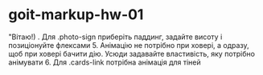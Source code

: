 # goit-markup-hw-01

"Вітаю!)  . Для .photo-sign приберіть паддинг, задайте висоту і позиціонуйте флексами 5. Анімацію не потрібно при ховері, а одразу, щоб при ховері бачити дію. Усюди задавайте властивість, яку потрібно анімувати 6. Для .cards-link потрібна анімація для тіней 

